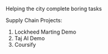 Helping the city complete boring tasks

Supply Chain Projects:

1. Lockheed Marting Demo
2. Taj AI Demo
3. Coursify
